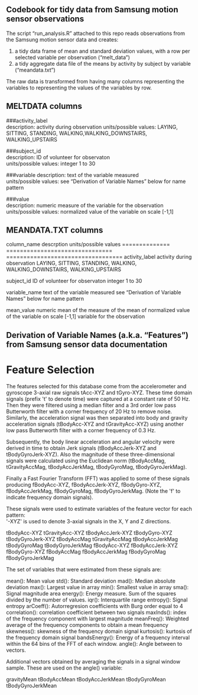 ## Codebook for tidy data from Samsung motion sensor observations

The script “run_analysis.R” attached to this repo reads observations from the Samsung motion sensor data and creates:

1. a tidy data frame of mean and standard deviation values, with a row per selected variable per observation (“melt_data”)
2. a tidy aggregate data file of the means by activity by subject by variable (“meandata.txt”)

The raw data is transformed from having many columns representing the variables to representing the values of the variables by row.


## MELTDATA columns

###activity_label	
description:  activity during observation
units/possible values:	LAYING, SITTING, STANDING, WALKING,WALKING_DOWNSTAIRS, WALKING_UPSTAIRS

###subject_id	
description:  ID of volunteer for observaton		
units/possible values:  integer 1 to 30

###variable	
description:  text of the variable measured		
units/possible values:  see “Derivation of Variable Names” below for name pattern

###value		
description:  numeric measure of the variable for the observation
units/possible values:  normalized value of the variable on scale [-1,1] 
							

## MEANDATA.TXT columns

column_name	descrption				units/possible values
==============	===============================		==================================
activity_label	activity during observation	 	LAYING, SITTING, STANDING, WALKING,
							WALKING_DOWNSTAIRS, WALKING_UPSTAIRS

subject_id	ID of volunteer for observaton		integer 1 to 30

variable_name	text of the variable measured		see “Derivation of Variable Names” below for name pattern

mean_value	numeric mean of the measure of the 	mean of normalized value of the variable on scale [-1,1] 
		variable for the observation



## Derivation of Variable Names (a.k.a. “Features”) from Samsung sensor data documentation

Feature Selection 
=================

The features selected for this database come from the accelerometer and gyroscope 3-axial raw signals tAcc-XYZ and tGyro-XYZ. These time domain signals (prefix 't' to denote time) were captured at a constant rate of 50 Hz. Then they were filtered using a median filter and a 3rd order low pass Butterworth filter with a corner frequency of 20 Hz to remove noise. Similarly, the acceleration signal was then separated into body and gravity acceleration signals (tBodyAcc-XYZ and tGravityAcc-XYZ) using another low pass Butterworth filter with a corner frequency of 0.3 Hz. 

Subsequently, the body linear acceleration and angular velocity were derived in time to obtain Jerk signals (tBodyAccJerk-XYZ and tBodyGyroJerk-XYZ). Also the magnitude of these three-dimensional signals were calculated using the Euclidean norm (tBodyAccMag, tGravityAccMag, tBodyAccJerkMag, tBodyGyroMag, tBodyGyroJerkMag). 

Finally a Fast Fourier Transform (FFT) was applied to some of these signals producing fBodyAcc-XYZ, fBodyAccJerk-XYZ, fBodyGyro-XYZ, fBodyAccJerkMag, fBodyGyroMag, fBodyGyroJerkMag. (Note the 'f' to indicate frequency domain signals). 

These signals were used to estimate variables of the feature vector for each pattern:  
'-XYZ' is used to denote 3-axial signals in the X, Y and Z directions.

tBodyAcc-XYZ
tGravityAcc-XYZ
tBodyAccJerk-XYZ
tBodyGyro-XYZ
tBodyGyroJerk-XYZ
tBodyAccMag
tGravityAccMag
tBodyAccJerkMag
tBodyGyroMag
tBodyGyroJerkMag
fBodyAcc-XYZ
fBodyAccJerk-XYZ
fBodyGyro-XYZ
fBodyAccMag
fBodyAccJerkMag
fBodyGyroMag
fBodyGyroJerkMag

The set of variables that were estimated from these signals are: 

mean(): Mean value
std(): Standard deviation
mad(): Median absolute deviation 
max(): Largest value in array
min(): Smallest value in array
sma(): Signal magnitude area
energy(): Energy measure. Sum of the squares divided by the number of values. 
iqr(): Interquartile range 
entropy(): Signal entropy
arCoeff(): Autorregresion coefficients with Burg order equal to 4
correlation(): correlation coefficient between two signals
maxInds(): index of the frequency component with largest magnitude
meanFreq(): Weighted average of the frequency components to obtain a mean frequency
skewness(): skewness of the frequency domain signal 
kurtosis(): kurtosis of the frequency domain signal 
bandsEnergy(): Energy of a frequency interval within the 64 bins of the FFT of each window.
angle(): Angle between to vectors.

Additional vectors obtained by averaging the signals in a signal window sample. These are used on the angle() variable:

gravityMean
tBodyAccMean
tBodyAccJerkMean
tBodyGyroMean
tBodyGyroJerkMean


